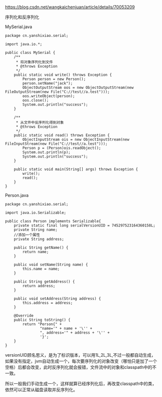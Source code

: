 https://blog.csdn.net/wangkaichenjuan/article/details/70053209

序列化和反序列化

MySerial.java
```
package cn.yanshixiao.serial;

import java.io.*;

public class MySerial {
    /**
     * 将对象序列化到文件
     * @throws Exception
     */
    public static void write() throws Exception {
        Person person = new Person();
        person.setName("jack");
        ObjectOutputStream oos = new ObjectOutputStream(new FileOutputStream(new File("C://test//a.test")));
        oos.writeObject(person);
        oos.close();
        System.out.println("success");
    }

    /**
     * 从文件中反序列化得到对象
     * @throws Exception
     */
    public static void read() throws Exception {
        ObjectInputStream ois = new ObjectInputStream(new FileInputStream(new File("C://test//a.test")));
        Person p = (Person)ois.readObject();
        System.out.println(p);
        System.out.println("success");
    }

    public static void main(String[] args) throws Exception {
        write();
        read();
    }
}
```

Person.java
```
package cn.yanshixiao.serial;

import java.io.Serializable;

public class Person implements Serializable{
    private static final long serialVersionUID = 745297523164360158L;
    private String name;
    //添加一个属性
    private String address;

    public String getName() {
        return name;
    }

    public void setName(String name) {
        this.name = name;
    }

    public String getAddress() {
        return address;
    }

    public void setAddress(String address) {
        this.address = address;
    }

    @Override
    public String toString() {
        return "Person{" +
                "name='" + name + '\'' +
                ", address='" + address + '\'' +
                '}';
    }
}
```

versionUID顾名思义，是为了标识版本，可以用1L,2L,3L,不过一般都自动生成，如果没有指定，jvm自动生成一个，每次要序列化的对象改变（哪怕只是加了一个空格）后都会改变，此时反序列化就会报错，文件流中的对象和classpath中的不一致。

所以一般我们手动生成一个，这样就算已经序列化后，再改变classpath中的类，依然可以正常从磁盘读取并反序列化。